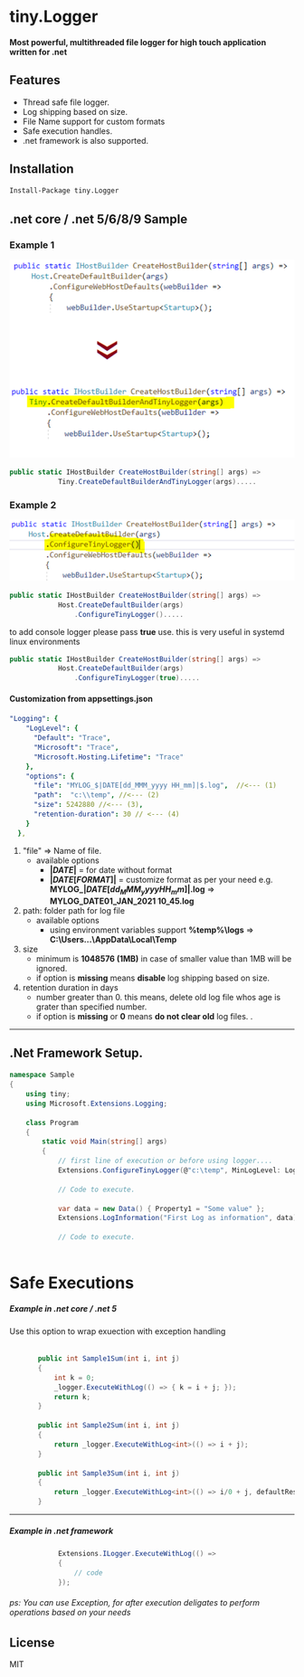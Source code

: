 # tiny.Logger
#### **Most powerful, multithreaded file logger for high touch application written for .net** 
#### 

## Features

- Thread safe file logger.
- Log shipping based on size.
- File Name support for custom formats
- Safe execution handles.
- .net framework is also supported. 

## Installation

``` cmd
Install-Package tiny.Logger
```


## **.net core / .net 5/6/8/9 Sample**

### Example 1
![code example](https://github.com/tinyVishal/tiny.Logger/blob/master/example1.PNG?raw=true)
``` csharp
public static IHostBuilder CreateHostBuilder(string[] args) =>
            Tiny.CreateDefaultBuilderAndTinyLogger(args).....

```

### Example 2 
![code example](https://github.com/tinyVishal/tiny.Logger/blob/master/example2.PNG?raw=true)

``` csharp
public static IHostBuilder CreateHostBuilder(string[] args) =>
            Host.CreateDefaultBuilder(args)
                .ConfigureTinyLogger().....
```
to add console logger please pass **true** use. this is very useful in systemd linux environments 
``` csharp
public static IHostBuilder CreateHostBuilder(string[] args) =>
            Host.CreateDefaultBuilder(args)
                .ConfigureTinyLogger(true).....
```

#### Customization from appsettings.json

``` yaml
"Logging": {
    "LogLevel": {
      "Default": "Trace",
      "Microsoft": "Trace",
      "Microsoft.Hosting.Lifetime": "Trace"
    },
    "options": {
      "file": "MYLOG_$|DATE[dd_MMM_yyyy HH_mm]|$.log",  //<--- (1)
      "path":  "c:\\temp", //<--- (2)
      "size": 5242880 //<--- (3),
      "retention-duration": 30 // <--- (4)
    }
  },
```
1. "file" => Name of file. 
    - available options
        - **$|DATE|$** = for date without format
        - **$|DATE[FORMAT]|$** = customize format as per your need e.g. **MYLOG_$|DATE[dd_MMM_yyyy HH_mm]|$.log** => **MYLOG_DATE01_JAN_2021 10_45.log** 
2. path: folder path for log file
   - available options
     - using environment variables support **%temp%\logs** => **C:\Users\...\AppData\Local\Temp**
3. size
   - minimum is **1048576 (1MB)** in case of smaller value than 1MB will be ignored.
   - if option is **missing** means **disable** log shipping based on size.
4. retention duration in days
   - number greater than 0. this means, delete old log file whos age is grater than specified number.
   - if option is **missing** or  **0** means **do not clear old** log files.
.
-----
## .Net Framework Setup.
``` csharp
namespace Sample
{
    using tiny;
    using Microsoft.Extensions.Logging;

    class Program
    {
        static void Main(string[] args)
        {
            // first line of execution or before using logger....
            Extensions.ConfigureTinyLogger(@"c:\temp", MinLogLevel: LogLevel.Trace, ...);
            
            // Code to execute.
            
            var data = new Data() { Property1 = "Some value" };
            Extensions.LogInformation("First Log as information", data);
            
            // Code to execute.
            
```

# Safe Executions
 
 ##### Example in .net core / .net 5
 
 Use this option to wrap exuection with exception handling
 ``` csharp
 
        public int Sample1Sum(int i, int j)
        {
            int k = 0;
            _logger.ExecuteWithLog(() => { k = i + j; });
            return k;
        }

        public int Sample2Sum(int i, int j)
        {
            return _logger.ExecuteWithLog<int>(() => i + j);
        }

        public int Sample3Sum(int i, int j)
        {
            return _logger.ExecuteWithLog<int>(() => i/0 + j, defaultResult: 0);
        }
```
___
##### Example in .net framework
``` csharp
            Extensions.ILogger.ExecuteWithLog(() => 
            { 
                // code 
            });
```

###### ps: You can use Exception, for after execution deligates to perform operations based on your needs

 
## License

MIT
